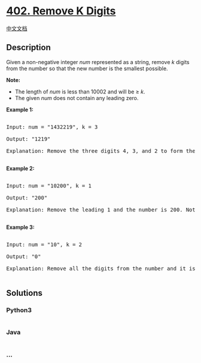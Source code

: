 # [402. Remove K Digits](https://leetcode.com/problems/remove-k-digits)

[中文文档](/solution/0400-0499/0402.Remove%20K%20Digits/README.md)

## Description

<p>Given a non-negative integer <i>num</i> represented as a string, remove <i>k</i> digits from the number so that the new number is the smallest possible.

</p>

<p><b>Note:</b><br />

<ul>

<li>The length of <i>num</i> is less than 10002 and will be &ge; <i>k</i>.</li>

<li>The given <i>num</i> does not contain any leading zero.</li>

</ul>

</b>

</p>

<p><b>Example 1:</b>

<pre>

Input: num = "1432219", k = 3

Output: "1219"

Explanation: Remove the three digits 4, 3, and 2 to form the new number 1219 which is the smallest.

</pre>

</p>

<p><b>Example 2:</b>

<pre>

Input: num = "10200", k = 1

Output: "200"

Explanation: Remove the leading 1 and the number is 200. Note that the output must not contain leading zeroes.

</pre>

</p>

<p><b>Example 3:</b>

<pre>

Input: num = "10", k = 2

Output: "0"

Explanation: Remove all the digits from the number and it is left with nothing which is 0.

</pre>

</p>

## Solutions

<!-- tabs:start -->

### **Python3**

```python

```

### **Java**

```java

```

### **...**

```

```

<!-- tabs:end -->
